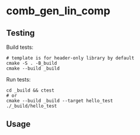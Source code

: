 # comb_gen_lin_comp

## Testing

Build tests:
```
# template is for header-only library by default
cmake -S . -B_build
cmake --build _build
```

Run tests:
```
cd _build && ctest
# or 
cmake --build _build --target hello_test
./_build/hello_test
```

## Usage

```cpp

```

